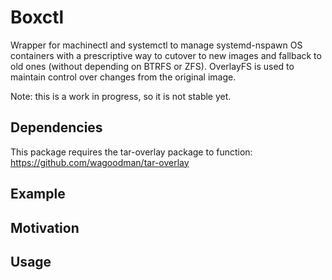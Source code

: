 # Boxctl
Wrapper for machinectl and systemctl to manage systemd-nspawn OS containers with a 
prescriptive way to cutover to new images and fallback to old ones (without depending
on BTRFS or ZFS). OverlayFS is used to maintain control over changes from the original 
image.

Note: this is a work in progress, so it is not stable yet.

## Dependencies
This package requires the tar-overlay package to function: https://github.com/wagoodman/tar-overlay

## Example

## Motivation

## Usage
